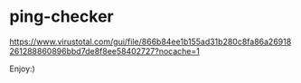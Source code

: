 # ping-checker

https://www.virustotal.com/gui/file/866b84ee1b155ad31b280c8fa86a26918261288860896bbd7de8f8ee58402727?nocache=1

Enjoy:)

